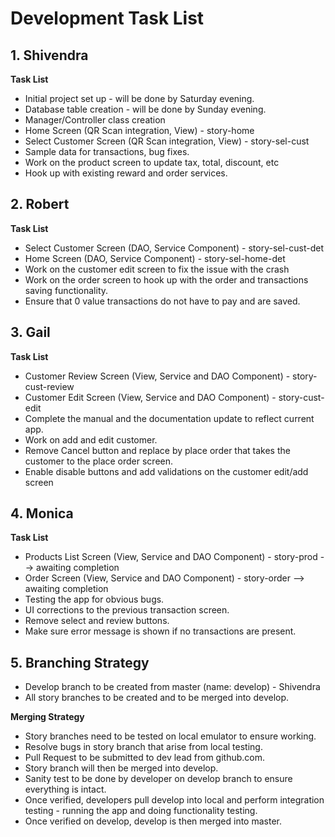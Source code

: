 # Development Task List

## 1. Shivendra

**Task List**

* Initial project set up - will be done by Saturday evening.
* Database table creation - will be done by Sunday evening.
* Manager/Controller class creation
* Home Screen (QR Scan integration, View) - story-home
* Select Customer Screen (QR Scan integration, View) - story-sel-cust
* Sample data for transactions, bug fixes.
* Work on the product screen to update tax, total, discount, etc
* Hook up with existing reward and order services.


## 2. Robert

**Task List**

* Select Customer Screen (DAO, Service Component) - story-sel-cust-det
* Home Screen (DAO, Service Component) - story-sel-home-det
* Work on the customer edit screen to fix the issue with the crash
* Work on the order screen to hook up with the order and transactions saving functionality.
* Ensure that 0 value transactions do not have to pay and are saved.


## 3. Gail

**Task List**

* Customer Review Screen (View, Service and DAO Component) - story-cust-review
* Customer Edit Screen (View, Service and DAO Component) - story-cust-edit
* Complete the manual and the documentation update to reflect current app.
* Work on add and edit customer.
* Remove Cancel button and replace by place order that takes the customer to the place order screen.
* Enable disable buttons and add validations on the customer edit/add screen

## 4. Monica

**Task List**

* Products List Screen (View, Service and DAO Component) - story-prod --> awaiting completion
* Order Screen (View, Service and DAO Component) - story-order --> awaiting completion
* Testing the app for obvious bugs.
* UI corrections to the previous transaction screen.
* Remove select and review buttons.
* Make sure error message is shown if no transactions are present.

## 5. Branching Strategy

* Develop branch to be created from master (name: develop) - Shivendra
* All story branches to be created and to be merged into develop.

**Merging Strategy**

* Story branches need to be tested on local emulator to ensure working.
* Resolve bugs in story branch that arise from local testing.
* Pull Request to be submitted to dev lead from github.com.
* Story branch will then be merged into develop.
* Sanity test to be done by developer on develop branch to ensure everything is intact.
* Once verified, developers pull develop into local and perform integration testing - running the app and doing functionality testing.
* Once verified on develop, develop is then merged into master.






